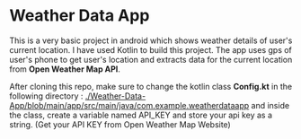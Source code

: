 # Weather Data App
This is a very basic project in android which shows weather details of user's current location.
I have used Kotlin to build this project. The app uses gps of user's phone to get user's location and extracts data 
for the current location from **Open Weather Map API**.

After cloning this repo, make sure to change the kotlin class **Config.kt** in the following directory :
[./Weather-Data-App/blob/main/app/src/main/java/com.example.weatherdataapp](./Weather-Data-App/blob/main/app/src/main/java/com/example/weatherdataapp/Config.kt)
and inside the class, create a variable named API_KEY and store your api key as a string.
(Get your API KEY from Open Weather Map Website)